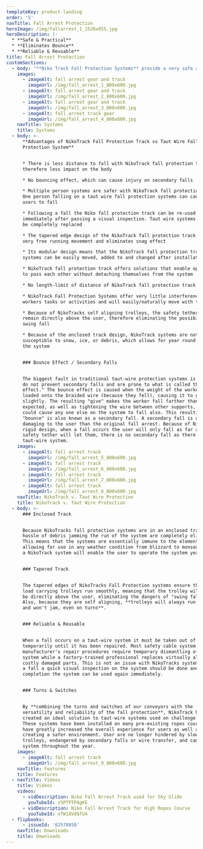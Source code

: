 ```yaml
---
templateKey: product-landing
order: '5'
navTitle: Fall Arrest Protection
heroImage: /img/fallarrest_1_1520x855.jpg
heroDescription: |-
  * **Safe & Practical**
  * **Eliminates Bounce**
  * **Reliable & Reusable**
title: Fall Arrest Protection
customSections:
  - body: "**Niko Track Fall Protection Systems** provide a very safe and practical safety system for people working at height. According to OSHA a fall protection system is designed to arrest or prevent falls from a height. OSHA standards state that any time a worker is at a height of four feet or more, the worker is at risk and needs to be protected. Fall protection must be provided at four feet in general industry, five feet in maritime and six feet in construction. However, regardless of the fall distance, fall protection must be provided when working over dangerous equipment and machinery. The US Department of Labor (DOL) lists falls as one of the leading causes of traumatic occupational death, accounting for eight percent of all occupational fatalities from trauma.\n\n**Types of System\r**\n\n* Single rail fall arrest track system\r\n* Double rail fall arrest track system\r\n* Bridge crane fall arrest track system\r\n\n**Applications\r**\n\n* Aircraft service and maintenance\r\n* Safety track for high ropes courses\r\n* Coach service and maintenance\r\n* Sky glide track for soft play areas\r\n* Train service and maintenance"
    images:
      - imageAlt: fall arrest gear and track
        imageUrl: /img/fall_arrest_1_800x600.jpg
      - imageAlt: fall arrest gear and track
        imageUrl: /img/fall_arrest_2_800x600.jpg
      - imageAlt: fall arrest gear and track
        imageUrl: /img/fall_arrest_3_800x600.jpg
      - imageAlt: fall arrest track gear
        imageUrl: /img/fall_arrest_4_800x600.jpg
    navTitle: Systems
    title: Systems
  - body: >-
      **Advantages of NikoTrack Fall Protection Track vs Taut Wire Fall
      Protection System**


      * There is less distance to fall with NikoTrack fall protection track and
      therefore less impact on the body

      * No bouncing effect, which can cause injury on secondary falls

      * Multiple person systems are safer with NikoTrack fall protection track.
      One person falling on a taut wire fall protection systems can cause other
      users to fall

      * Following a fall the Niko fall protection track can be re-used
      immediately after passing a visual inspection. Taut wire systems need to
      be completely replaced

      * The tapered edge design of the NikoTrack fall protection track achieves
      very free running movement and eliminates snag effect

      * Its modular design means that the NikoTrack fall protection track
      systems can be easily moved, added to and changed after installation

      * NikoTrack fall protection track offers solutions that enable operators
      to pass each other without detaching themselves from the system

      * No length-limit of distance of NikoTrack fall protection track systems

      * NikoTrack Fall Protection Systems offer very little interference with
      workers tasks or activities and will easily/naturally move with the worker

      * Because of NikoTracks self aligning trolleys, the safety tether will
      remain directly above the user, therefore eliminating the possibility of a
      swing fall

      * Because of the enclosed track design, NikoTrack systems are not
      susceptible to snow, ice, or debris, which allows for year round use of
      the system


      ### Bounce Effect / Secondary Falls


      The biggest fault in traditional taut-wire protection systems is that they
      do not prevent secondary falls and are prone to what is called the "bounce
      effect." The bounce effect is caused when the weight of the worker is
      loaded onto the braided wire (because they fell), causing it to give
      slightly. The resulting "give" makes the worker fall farther than
      expected, as well as tightening the wire between other supports, which
      could cause any one else on the system to fall also. This resulting
      "bounce" is also known as a secondary fall. A secondary fall is often more
      damaging to the user than the original fall arrest. Because of NikoTrack's
      rigid design, when a fall occurs the user will only fall as far as the
      safety tether will let them, there is no secondary fall as there is in a
      taut-wire system.
    images:
      - imageAlt: fall arrest track
        imageUrl: /img/fall_arrest_5_800x600.jpg
      - imageAlt: fall arrest track
        imageUrl: /img/fall_arrest_6_800x600.jpg
      - imageAlt: fall arrest track
        imageUrl: /img/fall_arrest_7_800x600.jpg
      - imageAlt: fall arrest track
        imageUrl: /img/fall_arrest_8_800x600.jpg
    navTitle: NikoTrack v. Taut Wire Protection
    title: NikoTrack v. Taut Wire Protection
  - body: >-
      ### Enclosed Track


      Because NikoTracks fall protection systems are in an enclosed track the
      hassle of debris jamming the run of the system are completely eliminated.
      This means that the systems are essentially immune to the elements,
      allowing for use in any weather condition from blizzard to monsoon. Using
      a NikoTrack system will enable the user to operate the system year round.


      ### Tapered Track


      The tapered edges of NikoTracks Fall Protection systems ensure that the
      load carrying trolleys run smoothly, meaning that the trolley will always
      be directly above the user, eliminating the dangers of "swing falls."
      Also, because they are self aligning, **trolleys will always run smoothly
      and won't jam, even on turns**.


      ### Reliable & Reusable


      When a fall occurs on a taut-wire system it must be taken out of service
      temporarily until it has been repaired. Most safety cable system
      manufacturer's repair procedures require temporary dismantling of the
      system while a factory-trained professional replaces virtually all of the
      costly damaged parts. This is not an issue with NikoTracks systems! After
      a fall a quick visual inspection on the system should be done and upon
      completion the system can be used again immediately.


      ### Turns & Switches


      By **combining the turns and switches of our conveyors with the
      versatility and reliability of the fall protection**, NikoTrack has
      created an ideal solution to taut-wire systems used on challenge courses.
      These systems have been installed on many pre-existing ropes courses and
      have greatly increased the overall experience for users as well as
      creating a safer environment. User are no longer hindered by slow moving
      trolleys, endangered by secondary falls or wire transfer, and can use the
      system throughout the year.
    images:
      - imageAlt: fall arrest track
        imageUrl: /img/fall_arrest_9_800x600.jpg
    navTitle: Features
    title: Features
  - navTitle: Videos
    title: Videos
    videos:
      - vidDescription: Niko Fall Arrest Track used for Sky Glide
        youTubeId: z5PTPTPAgKE
      - vidDescription: Niko Fall Arrest Track for High Ropes Course
        youTubeId: xfW18Vd9fU4
  - flipbooks:
      - issueId: '62578858'
    navTitle: Downloads
    title: Downloads
---
```

